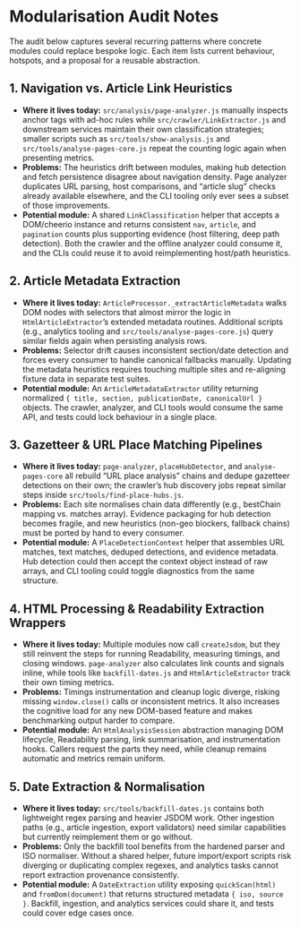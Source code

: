 # Modularisation Audit Notes

The audit below captures several recurring patterns where concrete modules could replace bespoke logic. Each item lists current behaviour, hotspots, and a proposal for a reusable abstraction.

## 1. Navigation vs. Article Link Heuristics
- **Where it lives today:** `src/analysis/page-analyzer.js` manually inspects anchor tags with ad-hoc rules while `src/crawler/LinkExtractor.js` and downstream services maintain their own classification strategies; smaller scripts such as `src/tools/show-analysis.js` and `src/tools/analyse-pages-core.js` repeat the counting logic again when presenting metrics.
- **Problems:** The heuristics drift between modules, making hub detection and fetch persistence disagree about navigation density. Page analyzer duplicates URL parsing, host comparisons, and “article slug” checks already available elsewhere, and the CLI tooling only ever sees a subset of those improvements.
- **Potential module:** A shared `LinkClassification` helper that accepts a DOM/cheerio instance and returns consistent `nav`, `article`, and `pagination` counts plus supporting evidence (host filtering, deep path detection). Both the crawler and the offline analyzer could consume it, and the CLIs could reuse it to avoid reimplementing host/path heuristics.

## 2. Article Metadata Extraction
- **Where it lives today:** `ArticleProcessor._extractArticleMetadata` walks DOM nodes with selectors that almost mirror the logic in `HtmlArticleExtractor`’s extended metadata routines. Additional scripts (e.g., analytics tooling and `src/tools/analyse-pages-core.js`) query similar fields again when persisting analysis rows.
- **Problems:** Selector drift causes inconsistent section/date detection and forces every consumer to handle canonical fallbacks manually. Updating the metadata heuristics requires touching multiple sites and re-aligning fixture data in separate test suites.
- **Potential module:** An `ArticleMetadataExtractor` utility returning normalized `{ title, section, publicationDate, canonicalUrl }` objects. The crawler, analyzer, and CLI tools would consume the same API, and tests could lock behaviour in a single place.

## 3. Gazetteer & URL Place Matching Pipelines
- **Where it lives today:** `page-analyzer`, `placeHubDetector`, and `analyse-pages-core` all rebuild “URL place analysis” chains and dedupe gazetteer detections on their own; the crawler’s hub discovery jobs repeat similar steps inside `src/tools/find-place-hubs.js`.
- **Problems:** Each site normalises chain data differently (e.g., bestChain mapping vs. matches array). Evidence packaging for hub detection becomes fragile, and new heuristics (non-geo blockers, fallback chains) must be ported by hand to every consumer.
- **Potential module:** A `PlaceDetectionContext` helper that assembles URL matches, text matches, deduped detections, and evidence metadata. Hub detection could then accept the context object instead of raw arrays, and CLI tooling could toggle diagnostics from the same structure.

## 4. HTML Processing & Readability Extraction Wrappers
- **Where it lives today:** Multiple modules now call `createJsdom`, but they still reinvent the steps for running Readability, measuring timings, and closing windows. `page-analyzer` also calculates link counts and signals inline, while tools like `backfill-dates.js` and `HtmlArticleExtractor` track their own timing metrics.
- **Problems:** Timings instrumentation and cleanup logic diverge, risking missing `window.close()` calls or inconsistent metrics. It also increases the cognitive load for any new DOM-based feature and makes benchmarking output harder to compare.
- **Potential module:** An `HtmlAnalysisSession` abstraction managing DOM lifecycle, Readability parsing, link summarisation, and instrumentation hooks. Callers request the parts they need, while cleanup remains automatic and metrics remain uniform.

## 5. Date Extraction & Normalisation
- **Where it lives today:** `src/tools/backfill-dates.js` contains both lightweight regex parsing and heavier JSDOM work. Other ingestion paths (e.g., article ingestion, export validators) need similar capabilities but currently reimplement them or go without.
- **Problems:** Only the backfill tool benefits from the hardened parser and ISO normaliser. Without a shared helper, future import/export scripts risk diverging or duplicating complex regexes, and analytics tasks cannot report extraction provenance consistently.
- **Potential module:** A `DateExtraction` utility exposing `quickScan(html)` and `fromDom(document)` that returns structured metadata `{ iso, source }`. Backfill, ingestion, and analytics services could share it, and tests could cover edge cases once.

